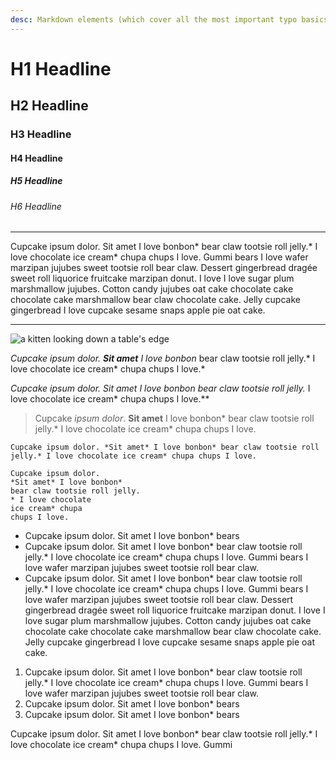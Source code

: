 ```yaml
---
desc: Markdown elements (which cover all the most important typo basics) do not come with classes, so they need to be styled by an enclosing element, eg `.c4wd-defaults p` or `.c4wd-defaults h3`
---
```


<div class="c4wd-markdown" markdown="1">
<!-- markdown="1"? http://stackoverflow.com/a/23384161 -->


# H1 Headline
## H2 Headline
### H3 Headline
#### H4 Headline
##### H5 Headline
###### H6 Headline

---

Cupcake ipsum dolor. Sit amet I love bonbon* bear claw tootsie roll jelly.* I love chocolate ice cream* chupa chups I love. Gummi bears I love wafer marzipan jujubes sweet tootsie roll bear claw. Dessert gingerbread dragée sweet roll liquorice fruitcake marzipan donut. I love I love sugar plum marshmallow jujubes. Cotton candy jujubes oat cake chocolate cake chocolate cake marshmallow bear claw chocolate cake. Jelly cupcake gingerbread I love cupcake sesame snaps apple pie oat cake.

---

![a kitten looking down a table's edge](http://placekitten.com/g/300/200)

*Cupcake ipsum dolor. **Sit amet** I love bonbon* bear claw tootsie roll jelly.* I love chocolate ice cream* chupa chups I love.*

**Cupcake ipsum dolor. *Sit amet* I love bonbon* bear claw tootsie roll jelly.* I love chocolate ice cream* chupa chups I love.**

> Cupcake *ipsum dolor*. **Sit amet** I love bonbon* bear claw tootsie roll jelly.* I love chocolate ice cream* chupa chups I love.

`Cupcake ipsum dolor. *Sit amet* I love bonbon* bear claw tootsie roll jelly.* I love chocolate ice cream* chupa chups I love.`

    Cupcake ipsum dolor.
    *Sit amet* I love bonbon*
    bear claw tootsie roll jelly.
    * I love chocolate
    ice cream* chupa
    chups I love.

- Cupcake ipsum dolor. Sit amet I love bonbon* bears
- Cupcake ipsum dolor. Sit amet I love bonbon* bear claw tootsie roll jelly.* I love chocolate ice cream* chupa chups I love. Gummi bears I love wafer marzipan jujubes sweet tootsie roll bear claw.
- Cupcake ipsum dolor. Sit amet I love bonbon* bear claw tootsie roll jelly.* I love chocolate ice cream* chupa chups I love. Gummi bears I love wafer marzipan jujubes sweet tootsie roll bear claw. Dessert gingerbread dragée sweet roll liquorice fruitcake marzipan donut. I love I love sugar plum marshmallow jujubes. Cotton candy jujubes oat cake chocolate cake chocolate cake marshmallow bear claw chocolate cake. Jelly cupcake gingerbread I love cupcake sesame snaps apple pie oat cake.

1. Cupcake ipsum dolor. Sit amet I love bonbon* bear claw tootsie roll jelly.* I love chocolate ice cream* chupa chups I love. Gummi bears I love wafer marzipan jujubes sweet tootsie roll bear claw.
1. Cupcake ipsum dolor. Sit amet I love bonbon* bears
1. Cupcake ipsum dolor. Sit amet I love bonbon* bears


Cupcake ipsum dolor. Sit amet I love bonbon* bear claw tootsie roll jelly.* I love chocolate ice cream* chupa chups I love. Gummi

</div><!-- c4wd-defaults -->

